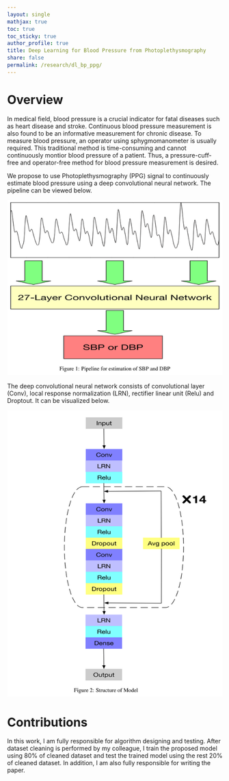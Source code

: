 ```yaml
---
layout: single
mathjax: true
toc: true
toc_sticky: true
author_profile: true
title: Deep Learning for Blood Pressure from Photoplethysmography 
share: false
permalink: /research/dl_bp_ppg/
---
```


# Overview

In medical field, blood pressure is a crucial indicator for fatal diseases such as heart disease and stroke. Continuous blood pressure measurement is also found to be an informative measurement for chronic disease. To measure blood pressure, an operator using sphygmomanometer is usually required. This traditional method is time-consuming and cannot continuously montior blood pressure of a patient. Thus, a pressure-cuff-free and operator-free method for blood pressure measurement is desired. 

We propose to use Photoplethysmography (PPG) signal to continuously estimate blood pressure using a deep convolutional neural network. The pipeline can be viewed below.

![Pipeline](/_research/images/dl_bp_ppg_1.png)

The deep convolutional neural network consists of convolutional layer (Conv), local response normalization (LRN), rectifier linear unit (Relu) and Droptout. It can be visualized below. 

![Model](/_research/images/dl_bp_ppg_2.png)

# Contributions

In this work, I am fully responsible for algorithm designing and testing. After dataset cleaning is performed by my colleague, I train the proposed model using 80% of cleaned dataset and test the trained model using the rest 20% of cleaned dataset. In addition, I am also fully responsible for writing the paper. 